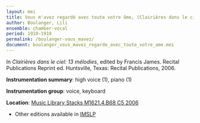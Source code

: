 ```yaml
---
layout: mei
title: Vous m'avez regardé avec toute votre âme, (Clairières dans le ciel, 13 mélodies)
author: Boulanger, Lili
ensemble: chamber-vocal
period: 1910-1919
permalink: /boulanger-vous_mavez/
document: boulanger_vous_mavez_regarde_avec_toute_votre_ame.mei
---
```


In *Clairières dans le ciel: 13 mélodies*, edited by Francis James. Recital Publications Reprint ed. Huntsville, Texas: Recital Publications, 2006.

**Instrumentation summary**: high voice (1), piano (1)

**Instrumentation group**: voice, keyboard

**Location**: <a href="https://tufts-primo.hosted.exlibrisgroup.com/permalink/f/14dinuo/01TUN_ALMA2183970000003851" target="_blank">Music Library Stacks M1621.4.B68 C5 2006</a>
- Other editions available in <a href="https://imslp.org/wiki/Clairi%C3%A8res_dans_le_ciel_(Boulanger%2C_Lili)" target="_blank">IMSLP</a>
